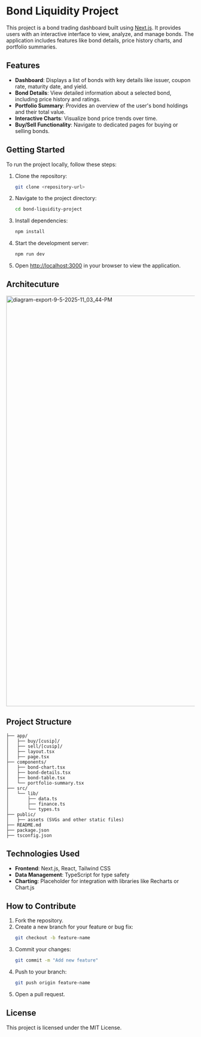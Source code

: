# Bond Liquidity Project

This project is a bond trading dashboard built using [Next.js](https://nextjs.org). It provides users with an interactive interface to view, analyze, and manage bonds. The application includes features like bond details, price history charts, and portfolio summaries.

## Features

- **Dashboard**: Displays a list of bonds with key details like issuer, coupon rate, maturity date, and yield.
- **Bond Details**: View detailed information about a selected bond, including price history and ratings.
- **Portfolio Summary**: Provides an overview of the user's bond holdings and their total value.
- **Interactive Charts**: Visualize bond price trends over time.
- **Buy/Sell Functionality**: Navigate to dedicated pages for buying or selling bonds.

## Getting Started

To run the project locally, follow these steps:

1. Clone the repository:
   ```bash
   git clone <repository-url>
   ```

2. Navigate to the project directory:
   ```bash
   cd bond-liquidity-project
   ```

3. Install dependencies:
   ```bash
   npm install
   ```

4. Start the development server:
   ```bash
   npm run dev
   ```

5. Open [http://localhost:3000](http://localhost:3000) in your browser to view the application.

## Architecuture

<img width="1139" height="1096" alt="diagram-export-9-5-2025-11_03_44-PM" src="https://github.com/user-attachments/assets/7afa12c5-5c23-4f2c-8dc0-0ddcc5dfa551" />

## Project Structure

```
├── app/
│   ├── buy/[cusip]/
│   ├── sell/[cusip]/
│   ├── layout.tsx
│   ├── page.tsx
├── components/
│   ├── bond-chart.tsx
│   ├── bond-details.tsx
│   ├── bond-table.tsx
│   └── portfolio-summary.tsx
├── src/
│   └── lib/
│       ├── data.ts
│       ├── finance.ts
│       └── types.ts
├── public/
│   ├── assets (SVGs and other static files)
├── README.md
├── package.json
├── tsconfig.json
```

## Technologies Used

- **Frontend**: Next.js, React, Tailwind CSS
- **Data Management**: TypeScript for type safety
- **Charting**: Placeholder for integration with libraries like Recharts or Chart.js

## How to Contribute

1. Fork the repository.
2. Create a new branch for your feature or bug fix:
   ```bash
   git checkout -b feature-name
   ```
3. Commit your changes:
   ```bash
   git commit -m "Add new feature"
   ```
4. Push to your branch:
   ```bash
   git push origin feature-name
   ```
5. Open a pull request.

## License

This project is licensed under the MIT License.
